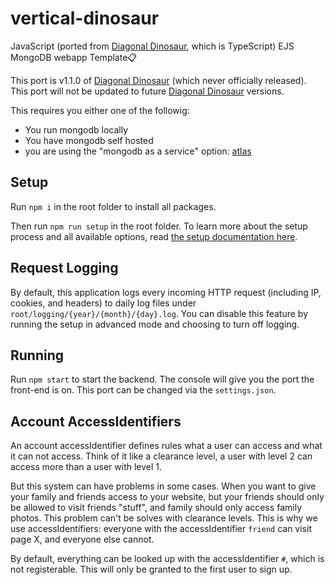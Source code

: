 
# vertical-dinosaur
JavaScript (ported from [Diagonal Dinosaur](https://github.com/oldmartijntje/diagonal-dinosaur), which is TypeScript) EJS MongoDB webapp Template📋

This port is v1.1.0 of [Diagonal Dinosaur](https://github.com/oldmartijntje/diagonal-dinosaur) (which never officially released). This port will not be updated to future [Diagonal Dinosaur](https://github.com/oldmartijntje/diagonal-dinosaur) versions.

This requires you either one of the followig:
- You run mongodb locally
- You have mongodb self hosted
- you are using the "mongodb as a service" option: [atlas](https://www.mongodb.com/products/platform/atlas-database)

## Setup


Run `npm i` in the root folder to install all packages.

Then run `npm run setup` in the root folder. To learn more about the setup process and all available options, read [the setup documentation here](./documentation/SETUP_SCRIPT.md).

## Request Logging

By default, this application logs every incoming HTTP request (including IP, cookies, and headers) to daily log files under `root/logging/{year}/{month}/{day}.log`. You can disable this feature by running the setup in advanced mode and choosing to turn off logging.

## Running


Run `npm start` to start the backend. The console will give you the port the front-end is on. This port can be changed via the `settings.json`.

## Account AccessIdentifiers

An account accessIdentifier defines rules what a user can access and what it can not access.
Think of it like a clearance level, a user with level 2 can access more than a user with level 1.

But this system can have problems in some cases. 
When you want to give your family and friends access to your website, but your friends should only be allowed to visit friends "stuff", 
and family should only access family photos. This problem can't be solves with clearance levels.
This is why we use accessIdentifiers: everyone with the accessIdentifier `friend` can visit page X, and everyone else cannot.

By default, everything can be looked up with the accessIdentifier `#`, which is not registerable. 
This will only be granted to the first user to sign up.
